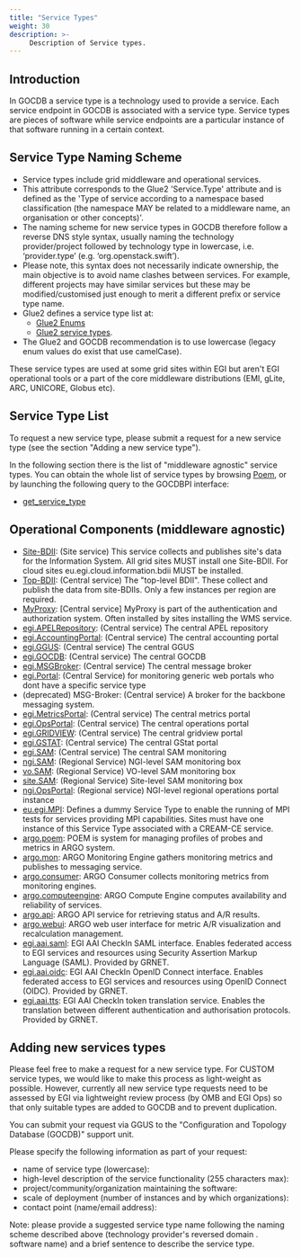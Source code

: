 ```yaml
---
title: "Service Types"
weight: 30
description: >-
     Description of Service types.
---
```


## Introduction

In GOCDB a service type is a technology used to provide a service. Each service
endpoint in GOCDB is associated with a service type. Service types are pieces of
software while service endpoints are a particular instance of that software
running in a certain context.

## Service Type Naming Scheme

- Service types include grid middleware and operational services.
- This attribute corresponds to the Glue2 'Service.Type' attribute and is
defined as the 'Type of service according to a namespace based classification
(the namespace MAY be related to a middleware name, an organisation or other
concepts)'.
- The naming scheme for new service types in GOCDB therefore follow a
reverse DNS style syntax, usually naming the technology provider/project followed
by technology type in lowercase, i.e. ‘provider.type’ (e.g. ‘org.openstack.swift’).
- Please note, this syntax does not necessarily indicate ownership, the main objective
is to avoid name clashes between services. For example, different projects may have
similar services but these may be modified/customised just enough to merit a different
prefix or service type name.
- Glue2 defines a service type list at:
  - [Glue2 Enums](https://github.com/OGF-GLUE/Enumerations)
  - [Glue2 service types](https://github.com/OGF-GLUE/Enumerations/blob/master/ServiceType_t.csv).
- The Glue2 and GOCDB recommendation is to use lowercase (legacy enum values do
exist that use camelCase).

These service types are used at some grid sites within EGI but aren't EGI operational
tools or a part of the core middleware distributions (EMI, gLite, ARC, UNICORE, Globus etc).

## Service Type List

To request a new service type, please submit a request for a new service type
(see the section "Adding a new service type").

In the following section there is the list of "middleware agnostic" service types.
You can obtain the whole list of service types by browsing [Poem](https://poem.egi.eu/ui/public_servicetypes),
or by launching the following query to the GOCDBPI interface:

 - [get_service_type](https://goc.egi.eu/gocdbpi/public/?method=get_service_types)

## Operational Components (middleware agnostic)

<!-- markdownlint-disable no-inline-html -->
- [Site-BDII](https://goc.egi.eu/gocdbpi/public/?method=get_service_endpoint&service_type=Site-BDII):
(Site service) This service collects and publishes site's data for the Information System.
All grid sites MUST install one Site-BDII. For cloud sites eu.egi.cloud.information.bdii
MUST be installed.
- [Top-BDII](https://goc.egi.eu/gocdbpi/public/?method=get_service_endpoint&service_type=Top-BDII):
(Central service) The "top-level BDII". These collect and publish the data from site-BDIIs. Only a few instances per region are required.
- [MyProxy](https://goc.egi.eu/gocdbpi/public/?method=get_service_endpoint&service_type=MyProxy): [Central service] MyProxy is part of the authentication and authorization system. Often installed by sites installing the WMS service.
- [egi.APELRepository](https://goc.egi.eu/gocdbpi/public/?method=get_service_endpoint&service_type=egi.APELRepository): (Central service) The central APEL repository
- [egi.AccountingPortal](https://goc.egi.eu/gocdbpi/public/?method=get_service_endpoint&service_type=egi.AccountingPortal): (Central service) The central accounting portal
- [egi.GGUS](https://goc.egi.eu/gocdbpi/public/?method=get_service_endpoint&service_type=egi.GGUS): (Central service) The central GGUS
- [egi.GOCDB](https://goc.egi.eu/gocdbpi/public/?method=get_service_endpoint&service_type=egi.GOCDB): (Central service) The central GOCDB
- [egi.MSGBroker](https://goc.egi.eu/gocdbpi/public/?method=get_service_endpoint&service_type=egi.MSGBroker): (Central service) The central message broker
- [egi.Portal](https://goc.egi.eu/gocdbpi/public/?method=get_service_endpoint&service_type=egi.Portal): (Central Service) for monitoring generic web portals who dont have a specific service type
- (deprecated) MSG-Broker: (Central service) A broker for the backbone messaging system.
- [egi.MetricsPortal](https://goc.egi.eu/gocdbpi/public/?method=get_service_endpoint&service_type=egi.MetricsPortal): (Central service) The central metrics portal
- [egi.OpsPortal](https://goc.egi.eu/gocdbpi/public/?method=get_service_endpoint&service_type=egi.OpsPortal): (Central service) The central operations portal
- [egi.GRIDVIEW](https://goc.egi.eu/gocdbpi/public/?method=get_service_endpoint&service_type=egi.GRIDVIEW): (Central service) The central gridview portal
- [egi.GSTAT](https://goc.egi.eu/gocdbpi/public/?method=get_service_endpoint&service_type=egi.GSTAT): (Central service) The central GStat portal
- [egi.SAM](https://goc.egi.eu/gocdbpi/public/?method=get_service_endpoint&service_type=egi.SAM): (Central service) The central SAM monitoring
- [ngi.SAM](https://goc.egi.eu/gocdbpi/public/?method=get_service_endpoint&service_type=ngi.SAM): (Regional Service) NGI-level SAM monitoring box
- [vo.SAM](https://goc.egi.eu/gocdbpi/public/?method=get_service_endpoint&service_type=vo.SAM): (Regional Service) VO-level SAM monitoring box
- [site.SAM](https://goc.egi.eu/gocdbpi/public/?method=get_service_endpoint&service_type=site.SAM): (Regional Service) Site-level SAM monitoring box
- [ngi.OpsPortal](https://goc.egi.eu/gocdbpi/public/?method=get_service_endpoint&service_type=ngi.OpsPortal): (Regional service) NGI-level regional operations portal instance
- [eu.egi.MPI](https://goc.egi.eu/gocdbpi/public/?method=get_service_endpoint&service_type=eu.egi.MPI): Defines a dummy Service Type to enable the running of MPI tests for services providing MPI capabilities. Sites must have one instance of this Service Type associated with a CREAM-CE service.
- [argo.poem](https://goc.egi.eu/gocdbpi/public/?method=get_service_endpoint&service_type=argo.poem): POEM is system for managing profiles of probes and metrics in ARGO system.
- [argo.mon](https://goc.egi.eu/gocdbpi/public/?method=get_service_endpoint&service_type=argo.mon): ARGO Monitoring Engine gathers monitoring metrics and publishes to messaging service.
- [argo.consumer](https://goc.egi.eu/gocdbpi/public/?method=get_service_endpoint&service_type=argo.consumer): ARGO Consumer collects monitoring metrics from monitoring engines.
- [argo.computeengine](https://goc.egi.eu/gocdbpi/public/?method=get_service_endpoint&service_type=argo.computeengine): ARGO Compute Engine computes availability and reliability of services.
- [argo.api](https://goc.egi.eu/gocdbpi/public/?method=get_service_endpoint&service_type=argo.api): ARGO API service for retrieving status and A/R results.
- [argo.webui](https://goc.egi.eu/gocdbpi/public/?method=get_service_endpoint&service_type=argo.webui): ARGO web user interface for metric A/R visualization and recalculation management.
- [egi.aai.saml](https://goc.egi.eu/gocdbpi/public/?method=get_service_endpoint&service_type=egi.aai.saml): EGI AAI CheckIn SAML interface. Enables federated access to EGI services and resources using Security Assertion Markup Language (SAML). Provided by GRNET.
- [egi.aai.oidc](https://goc.egi.eu/gocdbpi/public/?method=get_service_endpoint&service_type=egi.aai.oidc): EGI AAI CheckIn OpenID Connect interface. Enables federated access to EGI services and resources using OpenID Connect (OIDC). Provided by GRNET.
- [egi.aai.tts](https://goc.egi.eu/gocdbpi/public/?method=get_service_endpoint&service_type=egi.aai.tts): EGI AAI CheckIn token translation service. Enables the translation between different authentication and authorisation protocols. Provided by GRNET.

<!-- markdownlint-enable no-inline-html -->
     
## Adding new services types

Please feel free to make a request for a new service type. For CUSTOM service
types, we would like to make this process as light-weight as possible. However,
currently all new service type requests need to be assessed by EGI via
lightweight review process (by OMB and EGI Ops) so that only suitable types are
added to GOCDB and to prevent duplication.

You can submit your request via GGUS to the "Configuration and Topology Database
(GOCDB)" support unit.

Please specify the following information as part of your request:

- name of service type (lowercase):
- high-level description of the service functionality (255 characters max):
- project/community/organization maintaining the software:
- scale of deployment (number of instances and by which organizations):
- contact point (name/email address):

Note: please provide a suggested service type name following the naming scheme
described above (technology provider's reversed domain . software name) and a
brief sentence to describe the service type.
